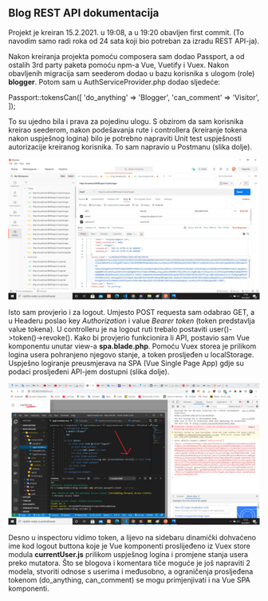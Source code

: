 ## Blog REST API dokumentacija

Projekt je kreiran 15.2.2021. u 19:08, a u 19:20 obavljen first commit. (To navodim samo radi roka od 24 sata koji bio potreban za izradu REST API-ja).

Nakon kreiranja projekta pomoću composera sam dodao Passport, a od ostalih 3rd party paketa pomoću npm-a Vue, Vuetify i Vuex. Nakon obavljenih migracija sam seederom dodao u bazu korisnika s ulogom (role) **blogger**. Potom sam u AuthServiceProvider.php dodao sljedeće:

Passport::tokensCan([
            'do_anything' => 'Blogger',
            'can_comment' => 'Visitor',
        ]);

To su ujedno bila i prava za pojedinu ulogu. S obzirom da sam korisnika kreirao seederom, nakon podešavanja rute i controllera (kreiranje tokena nakon uspješnog logina) bilo je potrebno napraviti Unit test uspješnosti autorizacije kreiranog korisnika. To sam napravio u Postmanu (slika dolje).

![unit_test](https://github.com/severovicivan/Blog-Include/blob/main/Screenshots/unit_test.png?raw=true)

Isto sam provjerio i za logout. Umjesto POST requesta sam odabrao GET, a u Headeru poslao key *Authorization* i value *Bearer token* (token predstavlja value tokena). U controlleru je na logout ruti trebalo postaviti user()->token()->revoke(). Kako bi provjerio funkcionira li API, postavio sam Vue komponentu unutar view-a **spa.blade.php**. Pomoću Vuex storea je prilikom logina usera pohranjeno njegovo stanje, a token prosljeđen u localStorage. Uspješno logiranje preusmjerava na SPA (Vue Single Page App) gdje su podaci prosljeđeni API-jem dostupni (slika dolje).

![unit_test](https://github.com/severovicivan/Blog-Include/blob/main/Screenshots/vue_accessible_token.png?raw=true)

Desno u inspectoru vidimo token, a lijevo na sidebaru dinamički dohvaćeno ime kod logout buttona koje je Vue komponenti proslijeđeno iz Vuex store modula **currentUser.js** prilikom uspješnog logina i promjene stanja usera preko mutatora. Što se blogova i komentara tiče moguće je još napraviti 2 modela, stvoriti odnose s userima i međusobno, a ograničenja prosljeđena tokenom (do_anything, can_comment) se mogu primjenjivati i na Vue SPA komponenti.
